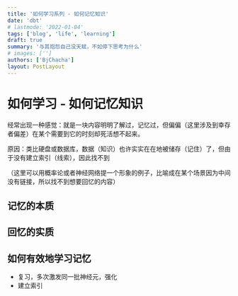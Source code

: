 ```yaml
---
title: '如何学习系列 - 如何记忆知识'
date: 'dbt'
# lastmode: '2022-01-04'
tags: ['blog', 'life', 'learning']
draft: true
summary: '与其抱怨自己没天赋，不如停下思考为什么'
# images: ['']
authors: ['BjChacha']
layout: PostLayout
---
```


# 如何学习 - 如何记忆知识

经常出现一种感觉：就是一块内容明明了解过，记忆过，但偏偏（这里涉及到幸存者偏差）在某个需要到它的时刻却死活想不起来。

原因：类比硬盘或数据库，数据（知识）也许实实在在地被储存（记住）了，但由于没有建立索引（线索），因此找不到

（这里可以用概率论或者神经网络提一个形象的例子，比喻成在某个场景因为中间没有链接，所以找不到想要回忆的内容）

## 记忆的本质

## 回忆的实质

## 如何有效地学习记忆

- 复习，多次激发同一批神经元，强化
- 建立索引
